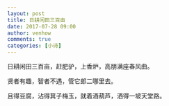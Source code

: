```yaml
---
layout: post
title: 日耕闲田三百亩
date: 2017-07-28 09:00
author: venhow
comments: true
categories: [小诗]
---
```

日耕闲田三百亩，赶肥驴，上香炉，高朋满座春风曲。

贤者有趣，智者不遇，管它郎二哪里去。

且得豆腐，沾得萁子梅玉，就着酒葫芦，洒得一坡天堂路。
